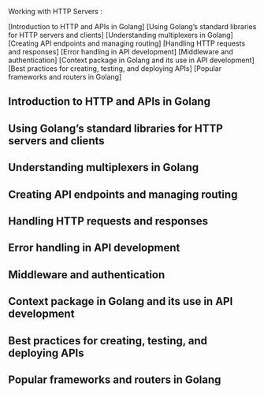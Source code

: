 Working with HTTP Servers :

[Introduction to HTTP and APIs in Golang]
[Using Golang’s standard libraries for HTTP servers and clients]
[Understanding multiplexers in Golang]
[Creating API endpoints and managing routing]
[Handling HTTP requests and responses]
[Error handling in API development]
[Middleware and authentication]
[Context package in Golang and its use in API development]
[Best practices for creating, testing, and deploying APIs]
[Popular frameworks and routers in Golang]

## Introduction to HTTP and APIs in Golang

## Using Golang’s standard libraries for HTTP servers and clients

## Understanding multiplexers in Golang

## Creating API endpoints and managing routing

## Handling HTTP requests and responses

## Error handling in API development

## Middleware and authentication

## Context package in Golang and its use in API development

## Best practices for creating, testing, and deploying APIs

## Popular frameworks and routers in Golang
